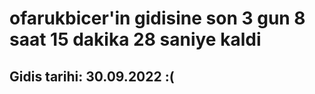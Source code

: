 # ofarukbicer'in gidisine son 3 gun 8 saat 15 dakika 28 saniye kaldi

## Gidis tarihi: 30.09.2022 :(